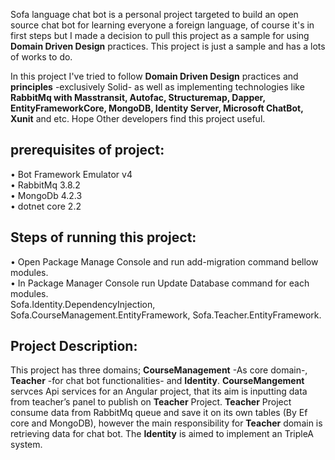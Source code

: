 Sofa language chat bot is a personal project targeted to build an open source chat bot for learning everyone a foreign language, of course it's in first steps but I made a decision to pull this project as a sample for using <strong>Domain Driven Design</strong> practices. This project is just a sample and has a lots of works to do. 

In this project I've tried to follow <strong>Domain Driven Design</strong> practices and <strong>principles</strong> -exclusively Solid- as well as implementing technologies like <strong>RabbitMq with Masstransit, Autofac, Structuremap, Dapper, EntityFrameworkCore, MongoDB, Identity Server, Microsoft ChatBot, Xunit</strong> and etc.
Hope Other developers find this project useful.

<h2>prerequisites of project:</h2>
•	Bot Framework Emulator v4<br />
•	RabbitMq 3.8.2<br />
•	MongoDb 4.2.3<br />
•	dotnet core 2.2<br />
  
<h2>Steps of running this project:</h2>
•	Open Package Manage Console and run add-migration command bellow modules.<br />
•	In Package Manager Console run Update Database command for each modules.<br />
Sofa.Identity.DependencyInjection, Sofa.CourseManagement.EntityFramework, Sofa.Teacher.EntityFramework.<br />

<h2>Project Description:</h2>
  This project has three domains; <strong>CourseManagement</strong> -As core domain-, <strong>Teacher</strong> -for chat bot functionalities- and <strong>Identity</strong>. 
  <strong>CourseMangement</strong> servces Api services for an Angular project, that its aim is inputting data from teacher’s panel to publish on <strong>Teacher</strong> Project. <strong>Teacher</strong> Project consume data from RabbitMq queue and save it on its own tables (By Ef core and MongoDB), however the main responsibility for <strong>Teacher</strong> domain is retrieving data for chat bot.
  The <strong>Identity</strong> is aimed to implement an TripleA system.
